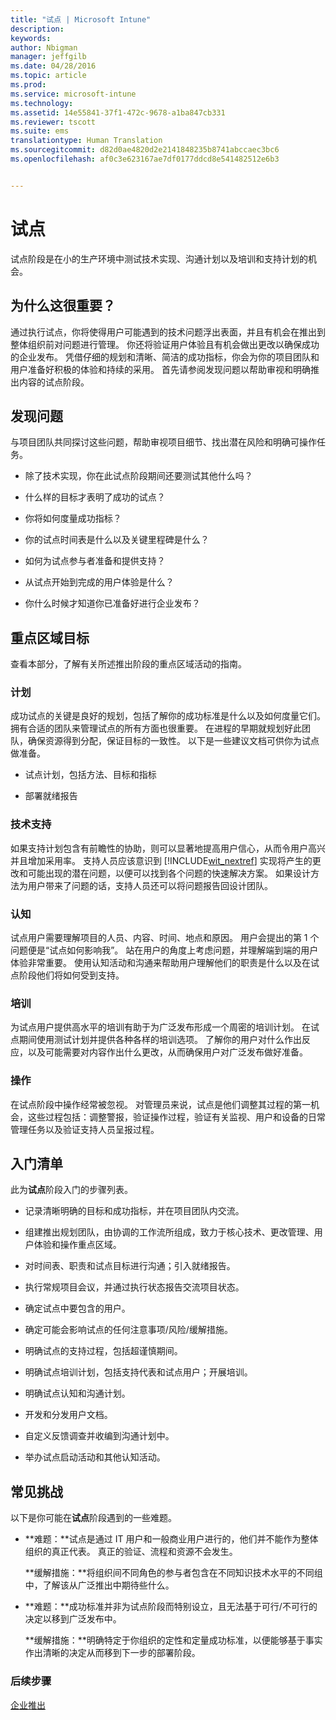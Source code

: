 ```yaml
---
title: "试点 | Microsoft Intune"
description: 
keywords: 
author: Nbigman
manager: jeffgilb
ms.date: 04/28/2016
ms.topic: article
ms.prod: 
ms.service: microsoft-intune
ms.technology: 
ms.assetid: 14e55841-37f1-472c-9678-a1ba847cb331
ms.reviewer: tscott
ms.suite: ems
translationtype: Human Translation
ms.sourcegitcommit: d82d0ae4820d2e2141848235b8741abccaec3bc6
ms.openlocfilehash: af0c3e623167ae7df0177ddcd8e541482512e6b3


---
```


# 试点
试点阶段是在小的生产环境中测试技术实现、沟通计划以及培训和支持计划的机会。

## 为什么这很重要？
通过执行试点，你将使得用户可能遇到的技术问题浮出表面，并且有机会在推出到整体组织前对问题进行管理。 你还将验证用户体验且有机会做出更改以确保成功的企业发布。 凭借仔细的规划和清晰、简洁的成功指标，你会为你的项目团队和用户准备好积极的体验和持续的采用。
首先请参阅发现问题以帮助审视和明确推出内容的试点阶段。

## 发现问题
与项目团队共同探讨这些问题，帮助审视项目细节、找出潜在风险和明确可操作任务。

-   除了技术实现，你在此试点阶段期间还要测试其他什么吗？

-   什么样的目标才表明了成功的试点？

-   你将如何度量成功指标？

-   你的试点时间表是什么以及关键里程碑是什么？

-   如何为试点参与者准备和提供支持？

-   从试点开始到完成的用户体验是什么？

-   你什么时候才知道你已准备好进行企业发布？

## 重点区域目标
查看本部分，了解有关所述推出阶段的重点区域活动的指南。

### 计划
成功试点的关键是良好的规划，包括了解你的成功标准是什么以及如何度量它们。 拥有合适的团队来管理试点的所有方面也很重要。 在进程的早期就规划好此团队，确保资源得到分配，保证目标的一致性。 以下是一些建议文档可供你为试点做准备。

-   试点计划，包括方法、目标和指标

-   部署就绪报告

### 技术支持
如果支持计划包含有前瞻性的协助，则可以显著地提高用户信心，从而令用户高兴并且增加采用率。 支持人员应该意识到 [!INCLUDE[wit_nextref](../includes/wit_nextref_md.md)] 实现将产生的更改和可能出现的潜在问题，以便可以找到各个问题的快速解决方案。 如果设计方法为用户带来了问题的话，支持人员还可以将问题报告回设计团队。

### 认知
试点用户需要理解项目的人员、内容、时间、地点和原因。 用户会提出的第 1 个问题便是“试点如何影响我”。 站在用户的角度上考虑问题，并理解端到端的用户体验非常重要。 使用认知活动和沟通来帮助用户理解他们的职责是什么以及在试点阶段他们将如何受到支持。

### 培训
为试点用户提供高水平的培训有助于为广泛发布形成一个周密的培训计划。 在试点期间使用测试计划并提供各种各样的培训选项。 了解你的用户对什么作出反应，以及可能需要对内容作出什么更改，从而确保用户对广泛发布做好准备。

### 操作
在试点阶段中操作经常被忽视。 对管理员来说，试点是他们调整其过程的第一机会，这些过程包括：调整警报，验证操作过程，验证有关监视、用户和设备的日常管理任务以及验证支持人员呈报过程。

## 入门清单
此为**试点**阶段入门的步骤列表。

-   记录清晰明确的目标和成功指标，并在项目团队内交流。

-   组建推出规划团队，由协调的工作流所组成，致力于核心技术、更改管理、用户体验和操作重点区域。

-   对时间表、职责和试点目标进行沟通；引入就绪报告。

-   执行常规项目会议，并通过执行状态报告交流项目状态。

-   确定试点中要包含的用户。

-   确定可能会影响试点的任何注意事项/风险/缓解措施。

-   明确试点的支持过程，包括超谨慎期间。

-   明确试点培训计划，包括支持代表和试点用户；开展培训。

-   明确试点认知和沟通计划。

-   开发和分发用户文档。

-   自定义反馈调查并收编到沟通计划中。

-   举办试点启动活动和其他认知活动。

## 常见挑战
以下是你可能在**试点**阶段遇到的一些难题。

-   **难题：**试点是通过 IT 用户和一般商业用户进行的，他们并不能作为整体组织的真正代表。 真正的验证、流程和资源不会发生。

    **缓解措施：**将组织间不同角色的参与者包含在不同知识技术水平的不同组中，了解该从广泛推出中期待些什么。

-   **难题：**成功标准并非为试点阶段而特别设立，且无法基于可行/不可行的决定以移到广泛发布中。

    **缓解措施：**明确特定于你组织的定性和定量成功标准，以便能够基于事实作出清晰的决定从而移到下一步的部署阶段。

### 后续步骤
[企业推出](enterprise-rollout.md)



<!--HONumber=Jun16_HO4-->


